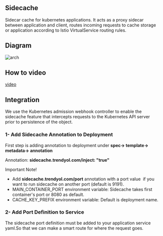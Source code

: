 ## Sidecache


Sidecar cache for kubernetes applications. It acts as a proxy sidecar between application and client, routes incoming requests to cache storage or application according to Istio VirtualService routing rules.


## Diagram

![arch](https://wiki.trendyol.com/download/attachments/51283813/image_2021-03-09_081136.png?version=1&modificationDate=1615266696671&api=v2)

## How to video

[video](https://drive.google.com/drive/u/0/folders/1YTLk3Al0KXG40tnLnEasz1Xur1pJlA5c)



## Integration

We use the Kubernetes admission webhook controller to enable the sidecache feature that intercepts requests to the Kubernetes API server prior to persistence of the object.

### 1- Add Sidecache Annotation to Deployment

First step is adding annotation to deployment under **spec-> template-> metadata-> annotation**

Annotation: **sidecache.trendyol.com/inject: "true"**


Important Note!
- Add **sidecache.trendyol.com/port** annotation with a port value  if you want to run sidecache on another port (default is 9191).
- MAIN_CONTAINER_PORT environment variable: Sidecache takes first container's port or 8080 as default.
- CACHE_KEY_PREFIX environment variable: Default is deployment name.

### 2- Add Port Definition to Service

The sidecache port definition must be added to your application service yaml.So that we can make a smart route for where the request goes.
